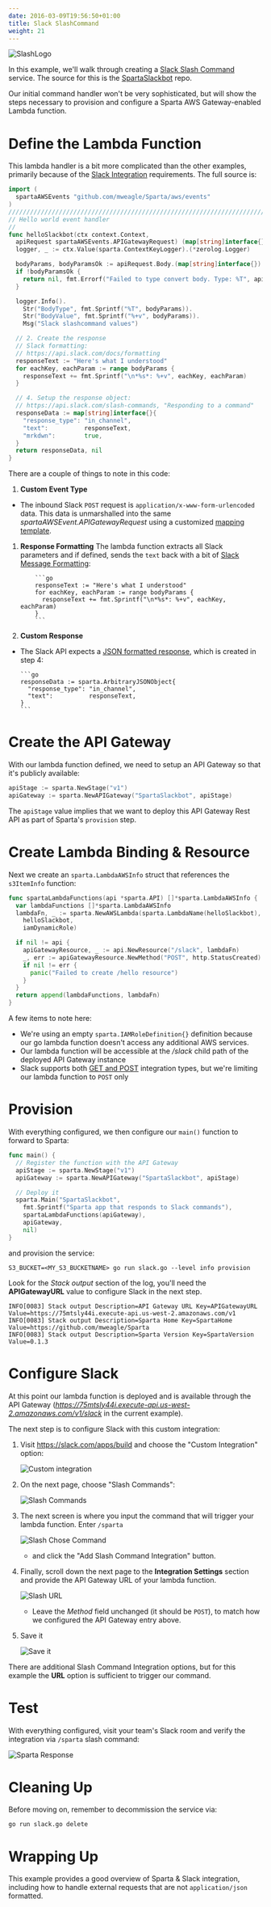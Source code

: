 ```yaml
---
date: 2016-03-09T19:56:50+01:00
title: Slack SlashCommand
weight: 21
---
```


![SlashLogo](/images/apigateway/slack/slack_rgb.png)

In this example, we'll walk through creating a [Slack Slash Command](https://api.slack.com/slash-commands) service. The source for
this is the [SpartaSlackbot](https://github.com/mweagle/SpartaSlackbot) repo.

Our initial command handler won't be very sophisticated, but will show the steps necessary to provision and configure a Sparta AWS Gateway-enabled Lambda function.

# Define the Lambda Function

This lambda handler is a bit more complicated than the other examples, primarily because of the [Slack Integration](https://api.slack.com/slash-commands) requirements. The full source is:

```go
import (
  spartaAWSEvents "github.com/mweagle/Sparta/aws/events"
)
////////////////////////////////////////////////////////////////////////////////
// Hello world event handler
//
func helloSlackbot(ctx context.Context,
  apiRequest spartaAWSEvents.APIGatewayRequest) (map[string]interface{}, error) {
  logger, _ := ctx.Value(sparta.ContextKeyLogger).(*zerolog.Logger)

  bodyParams, bodyParamsOk := apiRequest.Body.(map[string]interface{})
  if !bodyParamsOk {
    return nil, fmt.Errorf("Failed to type convert body. Type: %T", apiRequest.Body)
  }

  logger.Info().
    Str("BodyType", fmt.Sprintf("%T", bodyParams)).
    Str("BodyValue", fmt.Sprintf("%+v", bodyParams)).
    Msg("Slack slashcommand values")

  // 2. Create the response
  // Slack formatting:
  // https://api.slack.com/docs/formatting
  responseText := "Here's what I understood"
  for eachKey, eachParam := range bodyParams {
    responseText += fmt.Sprintf("\n*%s*: %+v", eachKey, eachParam)
  }

  // 4. Setup the response object:
  // https://api.slack.com/slash-commands, "Responding to a command"
  responseData := map[string]interface{}{
    "response_type": "in_channel",
    "text":          responseText,
    "mrkdwn":        true,
  }
  return responseData, nil
}
```

There are a couple of things to note in this code:

1. **Custom Event Type**

- The inbound Slack `POST` request is `application/x-www-form-urlencoded` data. This
  data is unmarshalled into the same _spartaAWSEvent.APIGatewayRequest_ using
  a customized [mapping template](https://github.com/mweagle/Sparta/blob/master/resources/provision/apigateway/inputmapping_formencoded.vtl).

1.  **Response Formatting**
    The lambda function extracts all Slack parameters and if defined, sends the `text` back with a bit of [Slack Message Formatting](https://api.slack.com/docs/formatting):

            ```go
            responseText := "Here's what I understood"
            for eachKey, eachParam := range bodyParams {
              responseText += fmt.Sprintf("\n*%s*: %+v", eachKey, eachParam)
            }
            ```

1.  **Custom Response**

- The Slack API expects a [JSON formatted response](https://api.slack.com/slash-commands), which is created in step 4:

      ```go
      responseData := sparta.ArbitraryJSONObject{
        "response_type": "in_channel",
        "text":          responseText,
      }
      ```

# Create the API Gateway

With our lambda function defined, we need to setup an API Gateway so that it's publicly available:

```go
apiStage := sparta.NewStage("v1")
apiGateway := sparta.NewAPIGateway("SpartaSlackbot", apiStage)
```

The `apiStage` value implies that we want to deploy this API Gateway Rest API as part of Sparta's `provision` step.

# Create Lambda Binding & Resource

Next we create an `sparta.LambdaAWSInfo` struct that references the `s3ItemInfo` function:

```go
func spartaLambdaFunctions(api *sparta.API) []*sparta.LambdaAWSInfo {
  var lambdaFunctions []*sparta.LambdaAWSInfo
  lambdaFn, _ := sparta.NewAWSLambda(sparta.LambdaName(helloSlackbot),
    helloSlackbot,
    iamDynamicRole)

  if nil != api {
    apiGatewayResource, _ := api.NewResource("/slack", lambdaFn)
    _, err := apiGatewayResource.NewMethod("POST", http.StatusCreated)
    if nil != err {
      panic("Failed to create /hello resource")
    }
  }
  return append(lambdaFunctions, lambdaFn)
}
```

A few items to note here:

- We're using an empty `sparta.IAMRoleDefinition{}` definition because our go lambda function doesn't access any additional AWS services.
- Our lambda function will be accessible at the _/slack_ child path of the deployed API Gateway instance
- Slack supports both [GET and POST](https://api.slack.com/slash-commands) integration types, but we're limiting our lambda function to `POST` only

# Provision

With everything configured, we then configure our `main()` function to forward to Sparta:

```go
func main() {
  // Register the function with the API Gateway
  apiStage := sparta.NewStage("v1")
  apiGateway := sparta.NewAPIGateway("SpartaSlackbot", apiStage)

  // Deploy it
  sparta.Main("SpartaSlackbot",
    fmt.Sprintf("Sparta app that responds to Slack commands"),
    spartaLambdaFunctions(apiGateway),
    apiGateway,
    nil)
}

```

and provision the service:

```nohighlight
S3_BUCKET=<MY_S3_BUCKETNAME> go run slack.go --level info provision
```

Look for the _Stack output_ section of the log, you'll need the **APIGatewayURL** value to configure Slack in the next step.

```nohighlight
INFO[0083] Stack output Description=API Gateway URL Key=APIGatewayURL Value=https://75mtsly44i.execute-api.us-west-2.amazonaws.com/v1
INFO[0083] Stack output Description=Sparta Home Key=SpartaHome Value=https://github.com/mweagle/Sparta
INFO[0083] Stack output Description=Sparta Version Key=SpartaVersion Value=0.1.3
```

# Configure Slack

At this point our lambda function is deployed and is available through the API Gateway (_https://75mtsly44i.execute-api.us-west-2.amazonaws.com/v1/slack_ in the current example).

The next step is to configure Slack with this custom integration:

1. Visit https://slack.com/apps/build and choose the "Custom Integration" option:

   ![Custom integration](/images/apigateway/slack/customIntegration.jpg)

1. On the next page, choose "Slash Commands":

   ![Slash Commands](/images/apigateway/slack/slashCommandMenu.jpg)

1. The next screen is where you input the command that will trigger your lambda function. Enter `/sparta`

   ![Slash Chose Command](/images/apigateway/slack/chooseCommand.jpg)

   - and click the "Add Slash Command Integration" button.

1. Finally, scroll down the next page to the **Integration Settings** section and provide the API Gateway URL of your lambda function.

   ![Slash URL](/images/apigateway/slack/integrationSettings.jpg)

   - Leave the _Method_ field unchanged (it should be `POST`), to match how we configured the API Gateway entry above.

1. Save it

   ![Save it](/images/apigateway/slack/saveIntegration.jpg)

There are additional Slash Command Integration options, but for this example the **URL** option is sufficient to trigger our command.

# Test

With everything configured, visit your team's Slack room and verify the integration via `/sparta` slash command:

![Sparta Response](/images/apigateway/slack/slackResponse.jpg)

# Cleaning Up

Before moving on, remember to decommission the service via:

```nohighlight
go run slack.go delete
```

# Wrapping Up

This example provides a good overview of Sparta & Slack integration, including how to handle external requests that are not `application/json` formatted.
